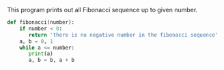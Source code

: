 This program prints out all Fibonacci sequence up to given number.
```python
def fibonacci(number):  
    if number < 0:  
       return 'there is no negative number in the fibonacci sequence'  
    a, b = 0, 1  
    while a <= number:  
       print(a)  
       a, b = b, a + b
```
